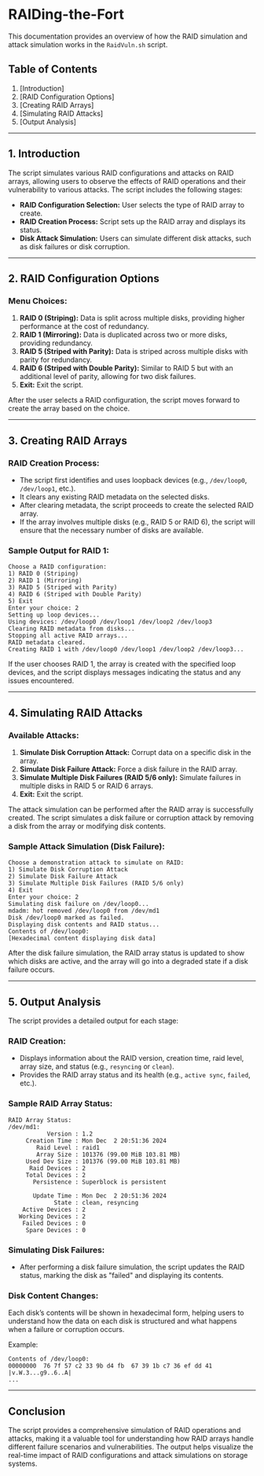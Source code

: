 # RAIDing-the-Fort

This documentation provides an overview of how the RAID simulation and attack simulation works in the `RaidVuln.sh` script.

## Table of Contents
1. [Introduction]
2. [RAID Configuration Options]
3. [Creating RAID Arrays]
4. [Simulating RAID Attacks]
5. [Output Analysis]

---

## 1. Introduction

The script simulates various RAID configurations and attacks on RAID arrays, allowing users to observe the effects of RAID operations and their vulnerability to various attacks. The script includes the following stages:

- **RAID Configuration Selection:** User selects the type of RAID array to create.
- **RAID Creation Process:** Script sets up the RAID array and displays its status.
- **Disk Attack Simulation:** Users can simulate different disk attacks, such as disk failures or disk corruption.

---

## 2. RAID Configuration Options

### Menu Choices:

1. **RAID 0 (Striping):** Data is split across multiple disks, providing higher performance at the cost of redundancy.
2. **RAID 1 (Mirroring):** Data is duplicated across two or more disks, providing redundancy.
3. **RAID 5 (Striped with Parity):** Data is striped across multiple disks with parity for redundancy.
4. **RAID 6 (Striped with Double Parity):** Similar to RAID 5 but with an additional level of parity, allowing for two disk failures.
5. **Exit:** Exit the script.

After the user selects a RAID configuration, the script moves forward to create the array based on the choice.

---

## 3. Creating RAID Arrays

### RAID Creation Process:

- The script first identifies and uses loopback devices (e.g., `/dev/loop0`, `/dev/loop1`, etc.).
- It clears any existing RAID metadata on the selected disks.
- After clearing metadata, the script proceeds to create the selected RAID array.
- If the array involves multiple disks (e.g., RAID 5 or RAID 6), the script will ensure that the necessary number of disks are available.
  
### Sample Output for RAID 1:

```
Choose a RAID configuration:
1) RAID 0 (Striping)
2) RAID 1 (Mirroring)
3) RAID 5 (Striped with Parity)
4) RAID 6 (Striped with Double Parity)
5) Exit
Enter your choice: 2
Setting up loop devices...
Using devices: /dev/loop0 /dev/loop1 /dev/loop2 /dev/loop3
Clearing RAID metadata from disks...
Stopping all active RAID arrays...
RAID metadata cleared.
Creating RAID 1 with /dev/loop0 /dev/loop1 /dev/loop2 /dev/loop3...
```

If the user chooses RAID 1, the array is created with the specified loop devices, and the script displays messages indicating the status and any issues encountered.

---

## 4. Simulating RAID Attacks

### Available Attacks:

1. **Simulate Disk Corruption Attack:** Corrupt data on a specific disk in the array.
2. **Simulate Disk Failure Attack:** Force a disk failure in the RAID array.
3. **Simulate Multiple Disk Failures (RAID 5/6 only):** Simulate failures in multiple disks in RAID 5 or RAID 6 arrays.
4. **Exit:** Exit the script.

The attack simulation can be performed after the RAID array is successfully created. The script simulates a disk failure or corruption attack by removing a disk from the array or modifying disk contents.

### Sample Attack Simulation (Disk Failure):

```
Choose a demonstration attack to simulate on RAID:
1) Simulate Disk Corruption Attack
2) Simulate Disk Failure Attack
3) Simulate Multiple Disk Failures (RAID 5/6 only)
4) Exit
Enter your choice: 2
Simulating disk failure on /dev/loop0...
mdadm: hot removed /dev/loop0 from /dev/md1
Disk /dev/loop0 marked as failed.
Displaying disk contents and RAID status...
Contents of /dev/loop0:
[Hexadecimal content displaying disk data]
```

After the disk failure simulation, the RAID array status is updated to show which disks are active, and the array will go into a degraded state if a disk failure occurs.

---

## 5. Output Analysis

The script provides a detailed output for each stage:

### RAID Creation:

- Displays information about the RAID version, creation time, raid level, array size, and status (e.g., `resyncing` or `clean`).
- Provides the RAID array status and its health (e.g., `active sync`, `failed`, etc.).
  
### Sample RAID Array Status:

```
RAID Array Status:
/dev/md1:
           Version : 1.2
     Creation Time : Mon Dec  2 20:51:36 2024
        Raid Level : raid1
        Array Size : 101376 (99.00 MiB 103.81 MB)
     Used Dev Size : 101376 (99.00 MiB 103.81 MB)
      Raid Devices : 2
     Total Devices : 2
       Persistence : Superblock is persistent

       Update Time : Mon Dec  2 20:51:36 2024
             State : clean, resyncing
    Active Devices : 2
   Working Devices : 2
    Failed Devices : 0
     Spare Devices : 0
```

### Simulating Disk Failures:

- After performing a disk failure simulation, the script updates the RAID status, marking the disk as "failed" and displaying its contents.
  
### Disk Content Changes:

Each disk’s contents will be shown in hexadecimal form, helping users to understand how the data on each disk is structured and what happens when a failure or corruption occurs.

Example:
```
Contents of /dev/loop0:
00000000  76 7f 57 c2 33 9b d4 fb  67 39 1b c7 36 ef dd 41  |v.W.3...g9..6..A|
...
```

---

## Conclusion

The script provides a comprehensive simulation of RAID operations and attacks, making it a valuable tool for understanding how RAID arrays handle different failure scenarios and vulnerabilities. The output helps visualize the real-time impact of RAID configurations and attack simulations on storage systems.

